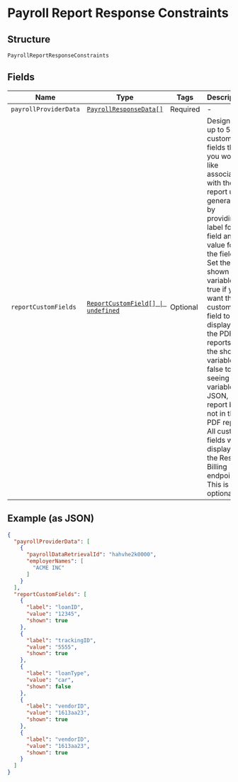 
# Payroll Report Response Constraints

## Structure

`PayrollReportResponseConstraints`

## Fields

| Name | Type | Tags | Description |
|  --- | --- | --- | --- |
| `payrollProviderData` | [`PayrollResponseData[]`](../../doc/models/payroll-response-data.md) | Required | - |
| `reportCustomFields` | [`ReportCustomField[] \| undefined`](../../doc/models/report-custom-field.md) | Optional | Designate up to 5 custom fields that you would like associated with the report upon generation by providing a label for the field and a value for the field. Set the shown variable to true if you want the custom field to display in the PDF reports. Set the shown variable to false to limit seeing the variable to JSON, XML report but not in the PDF report. All custom fields will display in the Reseller Billing endpoint.  This is optional. |

## Example (as JSON)

```json
{
  "payrollProviderData": [
    {
      "payrollDataRetrievalId": "hahvhe2k0000",
      "employerNames": [
        "ACME INC"
      ]
    }
  ],
  "reportCustomFields": [
    {
      "label": "loanID",
      "value": "12345",
      "shown": true
    },
    {
      "label": "trackingID",
      "value": "5555",
      "shown": true
    },
    {
      "label": "loanType",
      "value": "car",
      "shown": false
    },
    {
      "label": "vendorID",
      "value": "1613aa23",
      "shown": true
    },
    {
      "label": "vendorID",
      "value": "1613aa23",
      "shown": true
    }
  ]
}
```

